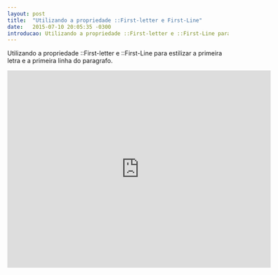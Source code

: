 ```yaml
---
layout: post
title:  "Utilizando a propriedade ::First-letter e First-Line"
date:   2015-07-10 20:05:35 -0300
introducao: Utilizando a propriedade ::First-letter e ::First-Line para estilizar.
---
```


Utilizando a propriedade ::First-letter e ::First-Line para estilizar a primeira letra e a primeira linha do paragrafo.

<iframe width="600" height="450" src="https://www.youtube.com/embed/GvXczaBBGaM?list=PLjgGjlRtccvAR4X6ACTg7No9aBaIALNBE" frameborder="0" allowfullscreen></iframe>